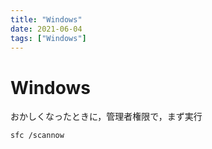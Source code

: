 ```yaml
---
title: "Windows"
date: 2021-06-04
tags: ["Windows"]
---
```


# Windows

おかしくなったときに，管理者権限で，まず実行

```
sfc /scannow
```

